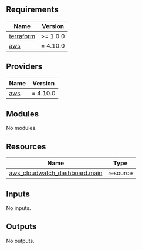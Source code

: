 ## Requirements

| Name | Version |
|------|---------|
| <a name="requirement_terraform"></a> [terraform](#requirement\_terraform) | >= 1.0.0 |
| <a name="requirement_aws"></a> [aws](#requirement\_aws) | = 4.10.0 |

## Providers

| Name | Version |
|------|---------|
| <a name="provider_aws"></a> [aws](#provider\_aws) | = 4.10.0 |

## Modules

No modules.

## Resources

| Name | Type |
|------|------|
| [aws_cloudwatch_dashboard.main](https://registry.terraform.io/providers/hashicorp/terraform/4.10.0/docs/resources/cloudwatch_dashboard) | resource |

## Inputs

No inputs.

## Outputs

No outputs.
